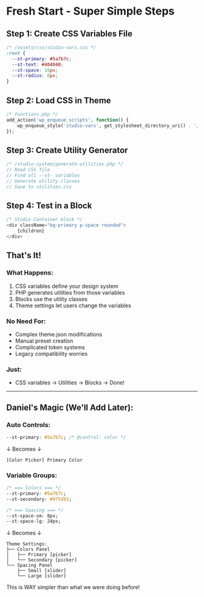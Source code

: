 # Fresh Start - Super Simple Steps

## Step 1: Create CSS Variables File
```css
/* /assets/css/studio-vars.css */
:root {
  --st-primary: #5a7b7c;
  --st-text: #404040;
  --st-space: 16px;
  --st-radius: 6px;
}
```

## Step 2: Load CSS in Theme
```php
/* functions.php */
add_action('wp_enqueue_scripts', function() {
    wp_enqueue_style('studio-vars', get_stylesheet_directory_uri() . '/assets/css/studio-vars.css');
});
```

## Step 3: Create Utility Generator
```php
/* /studio-system/generate-utilities.php */
// Read CSS file
// Find all --st- variables
// Generate utility classes
// Save to utilities.css
```

## Step 4: Test in a Block
```javascript
/* Studio Container block */
<div className="bg-primary p-space rounded">
    {children}
</div>
```

## That's It! 

### What Happens:
1. CSS variables define your design system
2. PHP generates utilities from those variables
3. Blocks use the utility classes
4. Theme settings let users change the variables

### No Need For:
- Complex theme.json modifications
- Manual preset creation
- Complicated token systems
- Legacy compatibility worries

### Just:
- CSS variables → Utilities → Blocks → Done!

---

## Daniel's Magic (We'll Add Later):

### Auto Controls:
```css
--st-primary: #5a7b7c; /* @control: color */
```
↓ Becomes ↓
```
[Color Picker] Primary Color
```

### Variable Groups:
```css
/* === Colors === */
--st-primary: #5a7b7c;
--st-secondary: #975d55;

/* === Spacing === */
--st-space-sm: 8px;
--st-space-lg: 24px;
```
↓ Becomes ↓
```
Theme Settings:
├── Colors Panel
│   ├── Primary [picker]
│   └── Secondary [picker]
└── Spacing Panel
    ├── Small [slider]
    └── Large [slider]
```

This is WAY simpler than what we were doing before!
